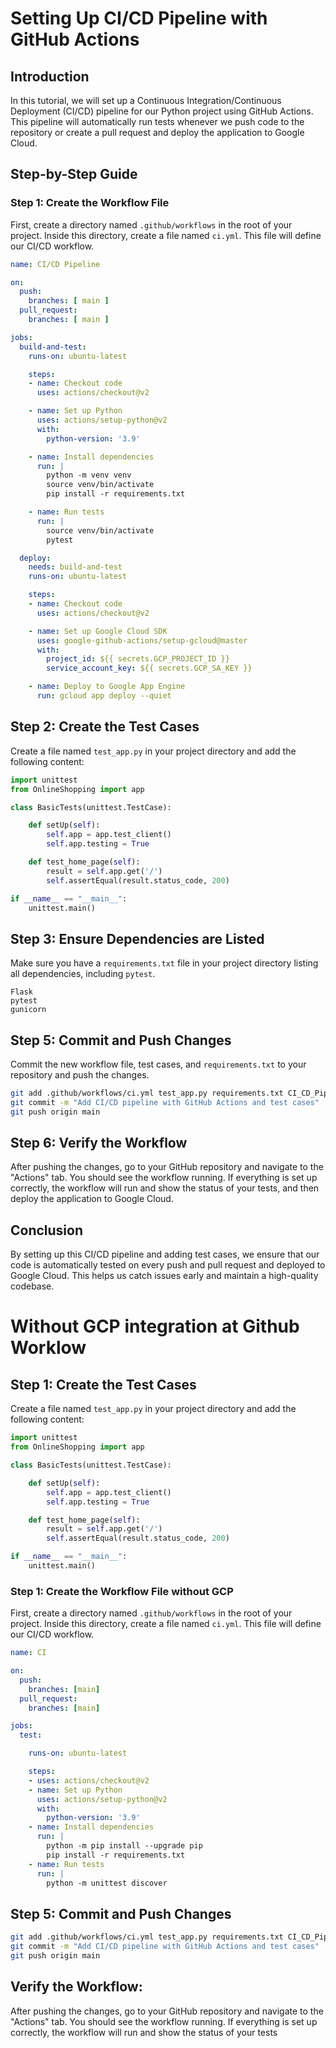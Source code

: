 # Setting Up CI/CD Pipeline with GitHub Actions

## Introduction

In this tutorial, we will set up a Continuous Integration/Continuous Deployment (CI/CD) pipeline for our Python project using GitHub Actions. This pipeline will automatically run tests whenever we push code to the repository or create a pull request and deploy the application to Google Cloud.

## Step-by-Step Guide

### Step 1: Create the Workflow File

First, create a directory named `.github/workflows` in the root of your project. Inside this directory, create a file named `ci.yml`. This file will define our CI/CD workflow.

```yaml
name: CI/CD Pipeline

on:
  push:
    branches: [ main ]
  pull_request:
    branches: [ main ]

jobs:
  build-and-test:
    runs-on: ubuntu-latest

    steps:
    - name: Checkout code
      uses: actions/checkout@v2

    - name: Set up Python
      uses: actions/setup-python@v2
      with:
        python-version: '3.9'

    - name: Install dependencies
      run: |
        python -m venv venv
        source venv/bin/activate
        pip install -r requirements.txt

    - name: Run tests
      run: |
        source venv/bin/activate
        pytest

  deploy:
    needs: build-and-test
    runs-on: ubuntu-latest

    steps:
    - name: Checkout code
      uses: actions/checkout@v2

    - name: Set up Google Cloud SDK
      uses: google-github-actions/setup-gcloud@master
      with:
        project_id: ${{ secrets.GCP_PROJECT_ID }}
        service_account_key: ${{ secrets.GCP_SA_KEY }}

    - name: Deploy to Google App Engine
      run: gcloud app deploy --quiet
```
## Step 2: Create the Test Cases
Create a file named `test_app.py` in your project directory and add the following content:

```python
import unittest
from OnlineShopping import app

class BasicTests(unittest.TestCase):

    def setUp(self):
        self.app = app.test_client()
        self.app.testing = True

    def test_home_page(self):
        result = self.app.get('/')
        self.assertEqual(result.status_code, 200)

if __name__ == "__main__":
    unittest.main()
```

## Step 3: Ensure Dependencies are Listed
Make sure you have a `requirements.txt` file in your project directory listing all dependencies, including `pytest`.

```plaintext
Flask
pytest
gunicorn
```
## Step 5: Commit and Push Changes
Commit the new workflow file, test cases, and `requirements.txt` to your repository and push the changes.

```bash
git add .github/workflows/ci.yml test_app.py requirements.txt CI_CD_Pipeline.md app.yaml
git commit -m "Add CI/CD pipeline with GitHub Actions and test cases"
git push origin main
```

## Step 6: Verify the Workflow
After pushing the changes, go to your GitHub repository and navigate to the "Actions" tab. You should see the workflow running. If everything is set up correctly, the workflow will run and show the status of your tests, and then deploy the application to Google Cloud.

## Conclusion
By setting up this CI/CD pipeline and adding test cases, we ensure that our code is automatically tested on every push and pull request and deployed to Google Cloud. This helps us catch issues early and maintain a high-quality codebase.


# Without GCP integration at Github Worklow

## Step 1: Create the Test Cases
Create a file named `test_app.py` in your project directory and add the following content:

```python
import unittest
from OnlineShopping import app

class BasicTests(unittest.TestCase):

    def setUp(self):
        self.app = app.test_client()
        self.app.testing = True

    def test_home_page(self):
        result = self.app.get('/')
        self.assertEqual(result.status_code, 200)

if __name__ == "__main__":
    unittest.main()
```
### Step 1: Create the Workflow File without GCP

First, create a directory named `.github/workflows` in the root of your project. Inside this directory, create a file named `ci.yml`. This file will define our CI/CD workflow.

```yaml
name: CI

on:
  push:
    branches: [main]
  pull_request:
    branches: [main]

jobs:
  test:

    runs-on: ubuntu-latest

    steps:
    - uses: actions/checkout@v2
    - name: Set up Python
      uses: actions/setup-python@v2
      with:
        python-version: '3.9'
    - name: Install dependencies
      run: |
        python -m pip install --upgrade pip
        pip install -r requirements.txt
    - name: Run tests
      run: |
        python -m unittest discover
```
## Step 5: Commit and Push Changes
```bash
git add .github/workflows/ci.yml test_app.py requirements.txt CI_CD_Pipeline.md
git commit -m "Add CI/CD pipeline with GitHub Actions and test cases"
git push origin main
```

## Verify the Workflow:

After pushing the changes, go to your GitHub repository and navigate to the "Actions" tab. You should see the workflow running. If everything is set up correctly, the workflow will run and show the status of your tests
